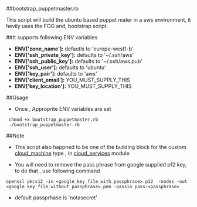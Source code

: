 ##bootstrap_puppetmaster.rb

This script will build the ubuntu based puppet mater in a aws environment, it hevily uses the FOG and, bootstrap script.


##It supports following ENV variables 
- **ENV['zone_name']:**        defautls to 'europe-west1-b'
- **ENV['ssh_private_key']:**  defaults to '~/.ssh/aws'
- **ENV['ssh_public_key']:**   defaults to '~/.ssh/aws.pub'
- **ENV['ssh_user']:**         defaults to 'ubuntu'
- **ENV['key_pair']:**         defaults to 'aws'
- **ENV['client_email']:**     YOU_MUST_SUPPLY_THIS
- **ENV['key_location']:**     YOU_MUST_SUPPLY_THIS

##Usage
- Once , Approprite ENV variables are set 
```
 chmod +x bootstrap_puppetmaster.rb
 ./bootstrap_puppetmaster.rb
```
##Note
- This script also happned to be one of the building block for the custom [cloud_machine](https://github.com/dvadgama/cloud_services/tree/master/lib/puppet) type , in [cloud_services](https://github.com/dvadgama/cloud_services) module

- You will need to remove the pass phrase from google supplied p12 key, to do that , use following command
```
openssl pkcs12 -in <google_key_file_with_passphrase>.p12  -nodes -out <google_key_file_without_passphrase>.pem -passin pass:<passphrase>
```
- default passprhase is 'notasecret'
